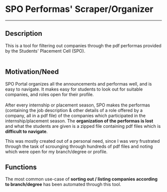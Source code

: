 # SPO Performas' Scraper/Organizer
<hr>

## Description
This is a tool for filtering out companies through the pdf performas provided by the Students' Placement Cell (SPO). 
<br>
<br>

## Motivation/Need
SPO Portal organizes all the announcements and performas well, and is easy to navigate. It makes easy for students to look out for suitable companies, and roles open for their profile.
<br>
<br>
After every internship or placement season, SPO makes the performas (containing the job description & other details of a role offered by a company, all in a pdf file) of the companies which participated in the internship/placement season. The **organization of the performas is lost** and what the students are given is a zipped file containing pdf files which is **difficult to navigate**.

This was mostly created out of a personal need, since I was very frustrated through the task of scrounging through hundreds of pdf files and noting which were open for my branch/degree or profile.


## Functions
The most common use-case of **sorting out / listing companies according to branch/degree** has been automated through this tool.
